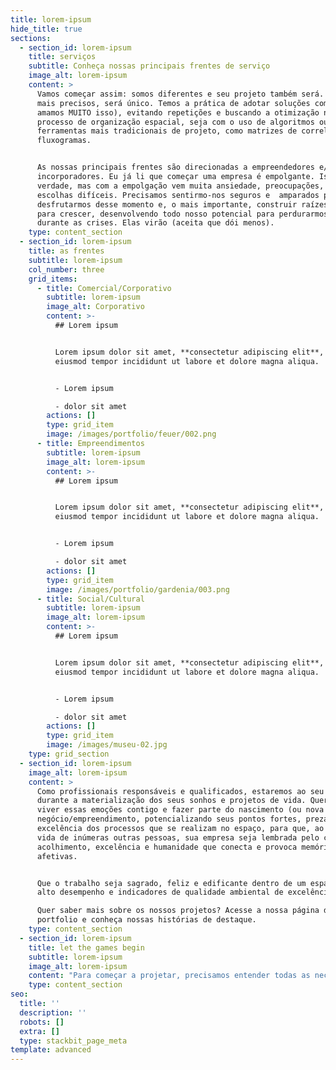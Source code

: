 ```yaml
---
title: lorem-ipsum
hide_title: true
sections:
  - section_id: lorem-ipsum
    title: serviços
    subtitle: Conheça nossas principais frentes de serviço
    image_alt: lorem-ipsum
    content: >
      Vamos começar assim: somos diferentes e seu projeto também será. Sendo
      mais precisos, será único. Temos a prática de adotar soluções complexas (e
      amamos MUITO isso), evitando repetições e buscando a otimização no
      processo de organização espacial, seja com o uso de algoritmos ou outras
      ferramentas mais tradicionais de projeto, como matrizes de correlação e
      fluxogramas.


      As nossas principais frentes são direcionadas a empreendedores e/ou
      incorporadores. Eu já li que começar uma empresa é empolgante. Isso é até
      verdade, mas com a empolgação vem muita ansiedade, preocupações, contas e
      escolhas difíceis. Precisamos sentirmo-nos seguros e  amparados para
      desfrutarmos desse momento e, o mais importante, construir raízes fortes
      para crescer, desenvolvendo todo nosso potencial para perdurarmos mesmo
      durante as crises. Elas virão (aceita que dói menos).
    type: content_section
  - section_id: lorem-ipsum
    title: as frentes
    subtitle: lorem-ipsum
    col_number: three
    grid_items:
      - title: Comercial/Corporativo
        subtitle: lorem-ipsum
        image_alt: Corporativo
        content: >-
          ## Lorem ipsum


          Lorem ipsum dolor sit amet, **consectetur adipiscing elit**, sed do
          eiusmod tempor incididunt ut labore et dolore magna aliqua.


          - Lorem ipsum

          - dolor sit amet
        actions: []
        type: grid_item
        image: /images/portfolio/feuer/002.png
      - title: Empreendimentos
        subtitle: lorem-ipsum
        image_alt: lorem-ipsum
        content: >-
          ## Lorem ipsum


          Lorem ipsum dolor sit amet, **consectetur adipiscing elit**, sed do
          eiusmod tempor incididunt ut labore et dolore magna aliqua.


          - Lorem ipsum

          - dolor sit amet
        actions: []
        type: grid_item
        image: /images/portfolio/gardenia/003.png
      - title: Social/Cultural
        subtitle: lorem-ipsum
        image_alt: lorem-ipsum
        content: >-
          ## Lorem ipsum


          Lorem ipsum dolor sit amet, **consectetur adipiscing elit**, sed do
          eiusmod tempor incididunt ut labore et dolore magna aliqua.


          - Lorem ipsum

          - dolor sit amet
        actions: []
        type: grid_item
        image: /images/museu-02.jpg
    type: grid_section
  - section_id: lorem-ipsum
    image_alt: lorem-ipsum
    content: >
      Como profissionais responsáveis e qualificados, estaremos ao seu lado
      durante a materialização dos seus sonhos e projetos de vida. Queremos
      viver essas emoções contigo e fazer parte do nascimento (ou nova fase) do
      negócio/empreendimento, potencializando seus pontos fortes, prezando a
      excelência dos processos que se realizam no espaço, para que, ao entrar na
      vida de inúmeras outras pessoas, sua empresa seja lembrada pelo conforto,
      acolhimento, excelência e humanidade que conecta e provoca memórias
      afetivas.


      Que o trabalho seja sagrado, feliz e edificante dentro de um espaço de
      alto desempenho e indicadores de qualidade ambiental de excelência.

      Quer saber mais sobre os nossos projetos? Acesse a nossa página de
      portfolio e conheça nossas histórias de destaque.
    type: content_section
  - section_id: lorem-ipsum
    title: let the games begin
    subtitle: lorem-ipsum
    image_alt: lorem-ipsum
    content: "Para começar a projetar, precisamos entender todas as necessidades e dinâmicas de trabalho da sua empresa. Coletaremos todas as informações gráficas disponíveis, tais quais logotipo, manual de identidade visual e redes sociais da marca.\noutras informações que irão auxiliar a captarmos todos os detalhes para o desenvolvimento do programa de necessidades.\n\nCaso opte por um Projeto Executivo, gerenciaremos todos os prazos, alinhando datas de projeto e obra, assim como técnicas constrututivas, você irá abrir suas portas em tempo record (ok, record PROPORCIONAL ao seu orçamento, rsrs)! A organização e a clareza são muito importantes para nós.\n\nA fim de pôr as mãos à obra? Veja sua poesia virando arquitetura, ou o oposto, tanto faz. Leia as instruções e preencha nosso pré-briefing e entraremos em contato com você.\_\n"
    type: content_section
seo:
  title: ''
  description: ''
  robots: []
  extra: []
  type: stackbit_page_meta
template: advanced
---
```

